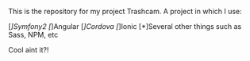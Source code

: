 This is the repository for my project Trashcam. A project in which I use:

[*]Symfony2
[*]Angular
[*]Cordova
[*]Ionic
[*]Several other things such as Sass, NPM, etc


Cool aint it?!
